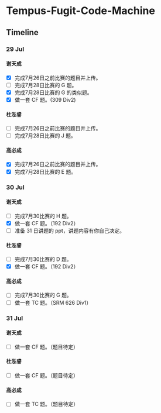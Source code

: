 #  Tempus-Fugit-Code-Machine

## Timeline

### 29 Jul

#### 谢天成
- [x] 完成7月26日之前比赛的题目并上传。
- [ ] 完成7月28日比赛的 G 题。
- [x] 完成7月28日比赛的 G 的类似题。
- [x] 做一套 CF 题。(309 Div2)

#### 杜泓睿
- [ ] 完成7月26日之前比赛的题目并上传。
- [ ] 完成7月28日比赛的 J 题。

#### 高必成
- [x] 完成7月26日之前比赛的题目并上传。
- [x] 完成7月28日比赛的 E 题。

### 30 Jul

#### 谢天成
- [ ] 完成7月30比赛的 H 题。
- [x] 做一套 CF 题。（192 Div2）
- [ ] 准备 31 日讲题的 ppt，讲题内容有你自己决定。

#### 杜泓睿
- [ ] 完成7月30比赛的 D 题。
- [x] 做一套 CF 题。（192 Div2）

#### 高必成
- [ ] 完成7月30比赛的 G 题。
- [ ] 做一套 TC 题。（SRM 626 Div1）

### 31 Jul

#### 谢天成
- [ ] 做一套 CF 题。（题目待定）

#### 杜泓睿
- [ ] 做一套 CF 题。（题目待定）

#### 高必成
- [ ] 做一套 TC 题。（题目待定）
